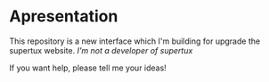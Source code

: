 # Apresentation

This repository is a new interface which I'm building for upgrade the 
supertux website. *I'm not a developer of supertux*

If you want help, please tell me your ideas!